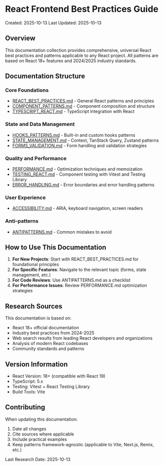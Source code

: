 # React Frontend Best Practices Guide

Created: 2025-10-13
Last Updated: 2025-10-13

## Overview

This documentation collection provides comprehensive, universal React best practices and patterns applicable to any React project. All patterns are based on React 18+ features and 2024/2025 industry standards.

## Documentation Structure

### Core Foundations
- [REACT_BEST_PRACTICES.md](./REACT_BEST_PRACTICES.md) - General React patterns and principles
- [COMPONENT_PATTERNS.md](./COMPONENT_PATTERNS.md) - Component composition and structure
- [TYPESCRIPT_REACT.md](./TYPESCRIPT_REACT.md) - TypeScript integration with React

### State and Data Management
- [HOOKS_PATTERNS.md](./HOOKS_PATTERNS.md) - Built-in and custom hooks patterns
- [STATE_MANAGEMENT.md](./STATE_MANAGEMENT.md) - Context, TanStack Query, Zustand patterns
- [FORMS_VALIDATION.md](./FORMS_VALIDATION.md) - Form handling and validation strategies

### Quality and Performance
- [PERFORMANCE.md](./PERFORMANCE.md) - Optimization techniques and memoization
- [TESTING_REACT.md](./TESTING_REACT.md) - Component testing with Vitest and Testing Library
- [ERROR_HANDLING.md](./ERROR_HANDLING.md) - Error boundaries and error handling patterns

### User Experience
- [ACCESSIBILITY.md](./ACCESSIBILITY.md) - ARIA, keyboard navigation, screen readers

### Anti-patterns
- [ANTIPATTERNS.md](./ANTIPATTERNS.md) - Common mistakes to avoid

## How to Use This Documentation

1. **For New Projects**: Start with REACT_BEST_PRACTICES.md for foundational principles
2. **For Specific Features**: Navigate to the relevant topic (forms, state management, etc.)
3. **For Code Reviews**: Use ANTIPATTERNS.md as a checklist
4. **For Performance Issues**: Review PERFORMANCE.md optimization strategies

## Research Sources

This documentation is based on:
- React 18+ official documentation
- Industry best practices from 2024-2025
- Web search results from leading React developers and organizations
- Analysis of modern React codebases
- Community standards and patterns

## Version Information

- React Version: 18+ (compatible with React 19)
- TypeScript: 5.x
- Testing: Vitest + React Testing Library
- Build Tools: Vite

## Contributing

When updating this documentation:
1. Date all changes
2. Cite sources where applicable
3. Include practical examples
4. Keep patterns framework-agnostic (applicable to Vite, Next.js, Remix, etc.)

Last Research Date: 2025-10-13
